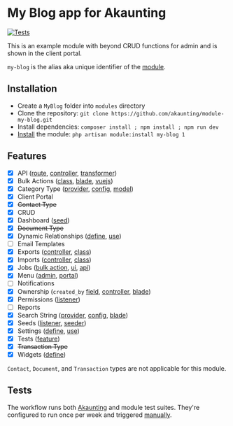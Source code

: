 ﻿# My Blog app for Akaunting

[![Tests](https://github.com/akaunting/module-my-blog/workflows/Tests/badge.svg?label=tests)](https://github.com/akaunting/module-my-blog/actions)

This is an example module with beyond CRUD functions for admin and is shown in the client portal.

`my-blog` is the alias aka unique identifier of the [module](https://developer.akaunting.com/documentation/modules/).

## Installation

- Create a `MyBlog` folder into `modules` directory
- Clone the repository: `git clone https://github.com/akaunting/module-my-blog.git`
- Install dependencies: `composer install ; npm install ; npm run dev`
- [Install](https://developer.akaunting.com/documentation/modules/#67474166c92e) the module: `php artisan module:install my-blog 1`

## Features

- [x] API ([route](Routes/api.php), [controller](Http/Controllers/Api), [transformer](Transformers))
- [x] Bulk Actions ([class](BulkActions), [blade](Resources/views/posts/index.blade.php#L27), [vuejs](Resources/assets/js/my-blog.js))
- [x] Category Type ([provider](Providers/Main.php#L85), [config](Config/type.php), [model](Models/Post.php#L23))
- [x] Client Portal
- [x] ~~Contact Type~~
- [x] CRUD
- [x] Dashboard ([seed](Database/Seeds/Install.php#L20))
- [x] ~~Document Type~~
- [x] Dynamic Relationships ([define](Providers/Main.php#L35), [use](Widgets/PostsByCategory.php#L18))
- [ ] Email Templates
- [x] Exports ([controller](Http/Controllers/Posts.php#L244), [class](Exports))
- [x] Imports ([controller](Http/Controllers/Posts.php#L117), [class](Imports))
- [x] Jobs ([bulk action](BulkActions/Posts.php#L47), [ui](Http/Controllers/Posts.php#L222), [api](Http/Controllers/Api/Posts.php#L104))
- [x] Menu ([admin](Listeners/AddToAdminMenu.php), [portal](Listeners/AddToPortalMenu.php))
- [ ] Notifications
- [x] Ownership (`created_by` [field](Models/Post.php#L14), [controller](Http/Controllers/Posts.php#L26), [blade](Resources/views/posts/index.blade.php#L54))
- [x] Permissions ([listener](Listeners/FinishInstallation.php#L32))
- [ ] Reports
- [x] Search String ([provider](Providers/Main.php#L85), [config](Config/search-string.php#L5), [blade](Resources/views/posts/index.blade.php#L24))
- [x] Seeds ([listener](Listeners/FinishInstallation.php#L29), [seeder](Database/Seeds/Install.php))
- [x] Settings ([define](module.json#L24), [use](Http/Controllers/Posts.php#L38))
- [x] Tests ([feature](Tests/Feature))
- [x] ~~Transaction Type~~
- [x] Widgets ([define](module.json#L14))

`Contact`, `Document`, and `Transaction` types are not applicable for this module.

## Tests

The workflow runs both [Akaunting](https://github.com/akaunting/akaunting/tree/master/tests) and module test suites. They're configured to run once per week and triggered [manually](https://github.com/akaunting/module-my-blog/actions/workflows/tests.yml).
